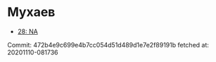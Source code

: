 # Мухаев
- [28: NA](28.md)

Commit: 472b4e9c699e4b7cc054d51d489d1e7e2f89191b
 fetched at: 20201110-081736
